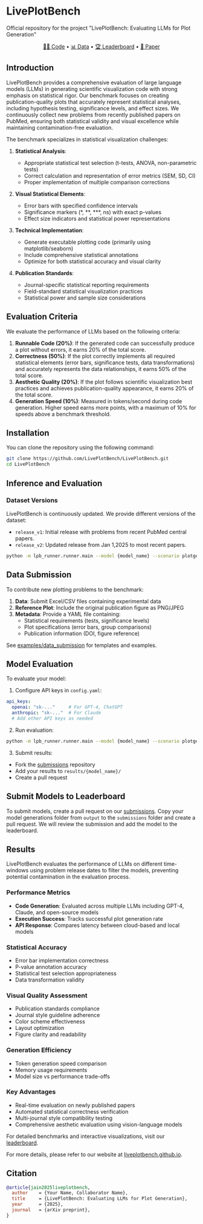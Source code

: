 # LivePlotBench
Official repository for the project "LivePlotBench: Evaluating LLMs for Plot Generation"

<p align="center">
    <a href="https://liveplotbench.github.io/">👨‍💻 Code</a> •
    <a href="https://huggingface.co/datasets/liveplotbench/">📊 Data</a> •
    <a href="https://liveplotbench.github.io/leaderboard.html">🏆 Leaderboard</a> •
    <a href="https://liveplotbench.github.io/explorer.html">📄 Paper</a> 
</p>

## Introduction
LivePlotBench provides a comprehensive evaluation of large language models (LLMs) in generating scientific visualization code with strong emphasis on statistical rigor. Our benchmark focuses on creating publication-quality plots that accurately represent statistical analyses, including hypothesis testing, significance levels, and effect sizes. We continuously collect new problems from recently published papers on PubMed, ensuring both statistical validity and visual excellence while maintaining contamination-free evaluation.

The benchmark specializes in statistical visualization challenges:
1. **Statistical Analysis**: 
   - Appropriate statistical test selection (t-tests, ANOVA, non-parametric tests)
   - Correct calculation and representation of error metrics (SEM, SD, CI)
   - Proper implementation of multiple comparison corrections

2. **Visual Statistical Elements**:
   - Error bars with specified confidence intervals
   - Significance markers (*, **, ***, ns) with exact p-values
   - Effect size indicators and statistical power representations

3. **Technical Implementation**:
   - Generate executable plotting code (primarily using matplotlib/seaborn)
   - Include comprehensive statistical annotations
   - Optimize for both statistical accuracy and visual clarity

4. **Publication Standards**:
   - Journal-specific statistical reporting requirements
   - Field-standard statistical visualization practices
   - Statistical power and sample size considerations

## Evaluation Criteria
We evaluate the performance of LLMs based on the following criteria:
1. **Runnable Code (20%)**: If the generated code can successfully produce a plot without errors, it earns 20% of the total score.
2. **Correctness (50%)**: If the plot correctly implements all required statistical elements (error bars, significance tests, data transformations) and accurately represents the data relationships, it earns 50% of the total score.
3. **Aesthetic Quality (20%)**: If the plot follows scientific visualization best practices and achieves publication-quality appearance, it earns 20% of the total score.
4. **Generation Speed (10%)**: Measured in tokens/second during code generation. Higher speed earns more points, with a maximum of 10% for speeds above a benchmark threshold.

## Installation
You can clone the repository using the following command:

```bash
git clone https://github.com/LivePlotBench/LivePlotBench.git
cd LivePlotBench
```

## Inference and Evaluation
### Dataset Versions
LivePlotBench is continuously updated. We provide different versions of the dataset:
- `release_v1`: Initial release with problems from recent PubMed central papers.
- `release_v2`: Updated release from Jan 1,2025 to most recent papers.

```bash
python -m lpb_runner.runner.main --model {model_name} --scenario plotgeneration --evaluate --release_version release_v2
```

## Data Submission
To contribute new plotting problems to the benchmark:
1. **Data**: Submit Excel/CSV files containing experimental data
2. **Reference Plot**: Include the original publication figure as PNG/JPEG
3. **Metadata**: Provide a YAML file containing:
   - Statistical requirements (tests, significance levels)
   - Plot specifications (error bars, group comparisons)
   - Publication information (DOI, figure reference)

See [examples/data_submission](./examples/data_submission/) for templates and examples.

## Model Evaluation
To evaluate your model:

1. Configure API keys in `config.yaml`:
```yaml
api_keys:
  openai: "sk-..."     # For GPT-4, ChatGPT
  anthropic: "sk-..."  # For Claude
  # Add other API keys as needed
```

2. Run evaluation:
```bash
python -m lpb_runner.runner.main --model {model_name} --scenario plotgeneration --evaluate
```

3. Submit results:
- Fork the [submissions](https://github.com/LivePlotBench/submissions) repository
- Add your results to `results/{model_name}/`
- Create a pull request

## Submit Models to Leaderboard
To submit models, create a pull request on our [submissions](https://github.com/LivePlotBench/submissions). Copy your model generations folder from `output` to the `submissions` folder and create a pull request. We will review the submission and add the model to the leaderboard.

## Results
LivePlotBench evaluates the performance of LLMs on different time-windows using problem release dates to filter the models, preventing potential contamination in the evaluation process.

### Performance Metrics
- **Code Generation**: Evaluated across multiple LLMs including GPT-4, Claude, and open-source models
- **Execution Success**: Tracks successful plot generation rate
- **API Response**: Compares latency between cloud-based and local models

### Statistical Accuracy
- Error bar implementation correctness
- P-value annotation accuracy
- Statistical test selection appropriateness
- Data transformation validity

### Visual Quality Assessment
- Publication standards compliance
- Journal style guideline adherence
- Color scheme effectiveness
- Layout optimization
- Figure clarity and readability

### Generation Efficiency
- Token generation speed comparison
- Memory usage requirements
- Model size vs performance trade-offs

### Key Advantages
- Real-time evaluation on newly published papers
- Automated statistical correctness verification
- Multi-journal style compatibility testing
- Comprehensive aesthetic evaluation using vision-language models

For detailed benchmarks and interactive visualizations, visit our [leaderboard](https://liveplotbench.github.io/leaderboard.html).

For more details, please refer to our website at [liveplotbench.github.io](https://liveplotbench.github.io).

## Citation

```bibtex
@article{jain2025liveplotbench,
  author    = {Your Name, Collaborator Name},
  title     = {LivePlotBench: Evaluating LLMs for Plot Generation},
  year      = {2025},
  journal   = {arXiv preprint},
}
```
